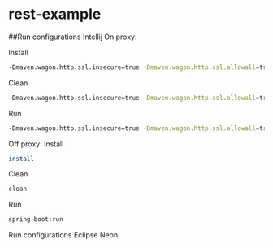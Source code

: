 # rest-example 


##Run configurations Intellij
On proxy:

Install
```sh
-Dmaven.wagon.http.ssl.insecure=true -Dmaven.wagon.http.ssl.allowall=true -Dmaven.wagon.http.ssl.ignore.validity.dates=true install
```

Clean
```sh
-Dmaven.wagon.http.ssl.insecure=true -Dmaven.wagon.http.ssl.allowall=true -Dmaven.wagon.http.ssl.ignore.validity.dates=true clean
```

Run
```sh
-Dmaven.wagon.http.ssl.insecure=true -Dmaven.wagon.http.ssl.allowall=true -Dmaven.wagon.http.ssl.ignore.validity.dates=true spring-boot:run
```

Off proxy:
Install
```sh
install
```

Clean
```sh
clean
```

Run
```sh
spring-boot:run
```

Run configurations Eclipse Neon
